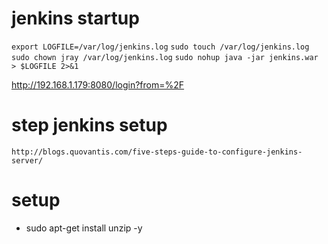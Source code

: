 # jenkins startup
`export LOGFILE=/var/log/jenkins.log`
`sudo touch /var/log/jenkins.log`
`sudo chown jray /var/log/jenkins.log`
`sudo nohup java -jar jenkins.war > $LOGFILE 2>&1`

http://192.168.1.179:8080/login?from=%2F

# step jenkins setup
`http://blogs.quovantis.com/five-steps-guide-to-configure-jenkins-server/`

# setup
- sudo apt-get install unzip -y
